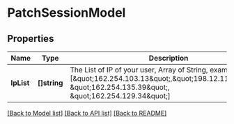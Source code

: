 # PatchSessionModel

## Properties
Name | Type | Description | Notes
------------ | ------------- | ------------- | -------------
**IpList** | **[]string** | The List of IP of your user, Array of String, example:     [\&quot;162.254.103.13\&quot;,\&quot;198.12.116.39\&quot;, \&quot;162.254.135.39\&quot;, \&quot;162.254.129.34\&quot;] | [default to null]

[[Back to Model list]](../README.md#documentation-for-models) [[Back to API list]](../README.md#documentation-for-api-endpoints) [[Back to README]](../README.md)


